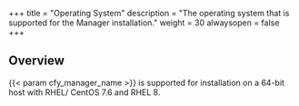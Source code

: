 +++
title = "Operating System"
description = "The operating system that is supported for the Manager installation."
weight = 30
alwaysopen = false
+++

## Overview
{{< param cfy_manager_name >}} is supported for installation on a 64-bit host with RHEL/ CentOS 7.6  and RHEL 8.